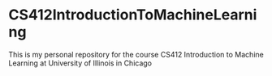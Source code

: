 # CS412IntroductionToMachineLearning
This is my personal repository for the course CS412 Introduction to Machine Learning at University of Illinois in Chicago
